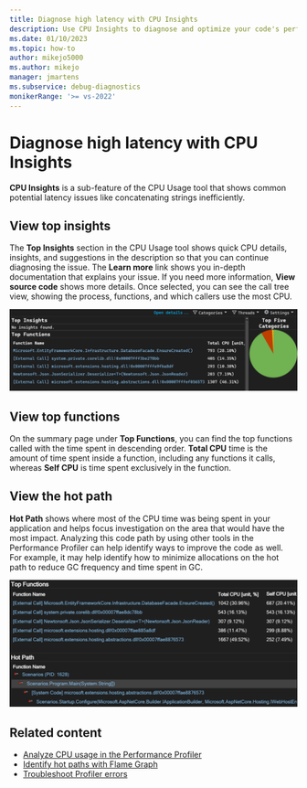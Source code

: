 ```yaml
---
title: Diagnose high latency with CPU Insights
description: Use CPU Insights to diagnose and optimize your code's performance
ms.date: 01/10/2023
ms.topic: how-to
author: mikejo5000
ms.author: mikejo
manager: jmartens
ms.subservice: debug-diagnostics
monikerRange: '>= vs-2022'
---
```

# Diagnose high latency with CPU Insights

**CPU Insights** is a sub-feature of the CPU Usage tool that shows common potential latency issues like concatenating strings inefficiently.

## View top insights

The **Top Insights** section in the CPU Usage tool shows quick CPU details, insights, and suggestions in the description so that you can continue diagnosing the issue. The **Learn more** link shows you in-depth documentation that explains your issue. If you need more information, **View source code** shows more details. Once selected, you can see the call tree view, showing the process, functions, and which callers use the most CPU.

![Screenshot showing Top Insights selected.](./media/vs-2022/top-insights.png "Top Insights selected")

## View top functions

On the summary page under **Top Functions**, you can find the top functions called with the time spent in descending order. **Total CPU** time is the amount of time spent inside a function, including any functions it calls, whereas **Self CPU** is time spent exclusively in the function.

## View the hot path

**Hot Path** shows where most of the CPU time was being spent in your application and helps focus investigation on the area that would have the most impact. Analyzing this code path by using other tools in the Performance Profiler can help identify ways to improve the code as well. For example, it may help identify how to minimize allocations on the hot path to reduce GC frequency and time spent in GC.

![Screenshot showing Hot Path selected.](./media/vs-2022/hot-path.png "Hot Path selected")

## Related content

- [Analyze CPU usage in the Performance Profiler](../profiling/cpu-usage.md)
- [Identify hot paths with Flame Graph](../profiling/flame-graph.md)
- [Troubleshoot Profiler errors](../profiling/troubleshoot-profiler-errors.md)